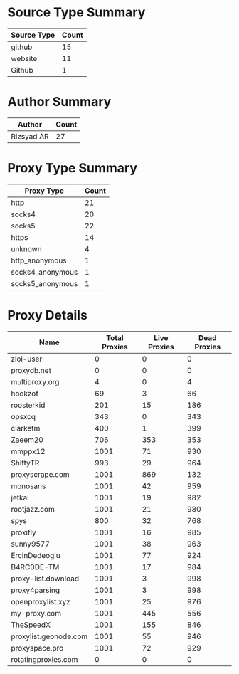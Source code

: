 # Source Type Summary

| Source Type | Count |
|-------------|-------|
| github | 15 |
| website | 11 |
| Github | 1 |


# Author Summary

| Author | Count |
|--------|-------|
| Rizsyad AR | 27 |


# Proxy Type Summary

| Proxy Type | Count |
|------------|-------|
| http | 21 |
| socks4 | 20 |
| socks5 | 22 |
| https | 14 |
| unknown | 4 |
| http_anonymous | 1 |
| socks4_anonymous | 1 |
| socks5_anonymous | 1 |


# Proxy Details

| Name | Total Proxies | Live Proxies | Dead Proxies |
|------|---------------|--------------|---------------|
| zloi-user | 0 | 0 | 0 |
| proxydb.net | 0 | 0 | 0 |
| multiproxy.org | 4 | 0 | 4 |
| hookzof | 69 | 3 | 66 |
| roosterkid | 201 | 15 | 186 |
| opsxcq | 343 | 0 | 343 |
| clarketm | 400 | 1 | 399 |
| Zaeem20 | 706 | 353 | 353 |
| mmppx12 | 1001 | 71 | 930 |
| ShiftyTR | 993 | 29 | 964 |
| proxyscrape.com | 1001 | 869 | 132 |
| monosans | 1001 | 42 | 959 |
| jetkai | 1001 | 19 | 982 |
| rootjazz.com | 1001 | 21 | 980 |
| spys | 800 | 32 | 768 |
| proxifly | 1001 | 16 | 985 |
| sunny9577 | 1001 | 38 | 963 |
| ErcinDedeoglu | 1001 | 77 | 924 |
| B4RC0DE-TM | 1001 | 17 | 984 |
| proxy-list.download | 1001 | 3 | 998 |
| proxy4parsing | 1001 | 3 | 998 |
| openproxylist.xyz | 1001 | 25 | 976 |
| my-proxy.com | 1001 | 445 | 556 |
| TheSpeedX | 1001 | 155 | 846 |
| proxylist.geonode.com | 1001 | 55 | 946 |
| proxyspace.pro | 1001 | 72 | 929 |
| rotatingproxies.com | 0 | 0 | 0 |
